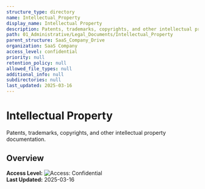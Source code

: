 ```yaml
---
structure_type: directory
name: Intellectual_Property
display_name: Intellectual Property
description: Patents, trademarks, copyrights, and other intellectual property documentation.
path: 01_Administrative/Legal_Documents/Intellectual_Property
parent_structure: SaaS_Company_Drive
organization: SaaS Company
access_level: confidential
priority: null
retention_policy: null
allowed_file_types: null
additional_info: null
subdirectories: null
last_updated: 2025-03-16
---
```


# Intellectual Property

Patents, trademarks, copyrights, and other intellectual property documentation.

## Overview

**Access Level:** ![Access: Confidential](https://img.shields.io/badge/Access-Confidential-red)  
**Last Updated:** 2025-03-16  
